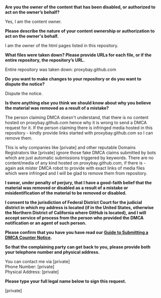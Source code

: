 **Are you the owner of the content that has been disabled, or authorized to act on the owner’s behalf?**

Yes, I am the content owner.

**Please describe the nature of your content ownership or authorization to act on the owner's behalf.**

I am the owner of the html pages listed in this repository.

**What files were taken down? Please provide URLs for each file, or if the entire repository, the repository’s URL.**

Entire repository was taken down: proxybay.github.com

**Do you want to make changes to your repository or do you want to dispute the notice?**

Dispute the notice.

**Is there anything else you think we should know about why you believe the material was removed as a result of a mistake?**

The person claiming DMCA doesn't understand, that there is no content hosted on proxybay.github.com hence why it is wrong to send a DMCA request for it. If the person claiming there is infringed media hosted in this repository - kindly provide links started with proxybay.github.com so I can remove them.

This is why companies like [private] and other reputable Domains Registrators like [private] ignore those fake DMCA claims submitted by bots which are just automatic submissions triggered by keywords. There are no content/media of any kind hosted on proxybay.github.com, if there is - again ask mister DMCA robot to provide with exact links of media files which were infringed and I will be glad to remove them from repository.

**I swear, under penalty of perjury, that I have a good-faith belief that the material was removed or disabled as a result of a mistake or misidentification of the material to be removed or disabled.**

**I consent to the jurisdiction of Federal District Court for the judicial district in which my address is located (if in the United States, otherwise the Northern District of California where GitHub is located), and I will accept service of process from the person who provided the DMCA notification or an agent of such person.**

**Please confirm that you have you have read our <a href="https://docs.github.com/articles/guide-to-submitting-a-dmca-counter-notice">Guide to Submitting a DMCA Counter Notice</a>.**

**So that the complaining party can get back to you, please provide both your telephone number and physical address.**

You can contact me via [private]  
Phone Number: [private]  
Physical Address: [private]

**Please type your full legal name below to sign this request.**

[private]
